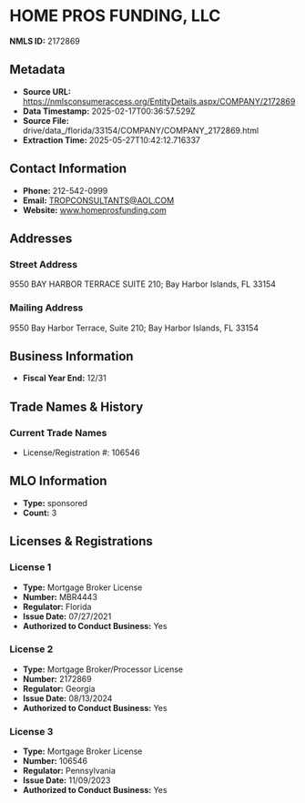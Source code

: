 # HOME PROS FUNDING, LLC

**NMLS ID:** 2172869

## Metadata
- **Source URL:** https://nmlsconsumeraccess.org/EntityDetails.aspx/COMPANY/2172869
- **Data Timestamp:** 2025-02-17T00:36:57.529Z
- **Source File:** drive/data_/florida/33154/COMPANY/COMPANY_2172869.html
- **Extraction Time:** 2025-05-27T10:42:12.716337

## Contact Information
- **Phone:** 212-542-0999
- **Email:** TROPCONSULTANTS@AOL.COM
- **Website:** www.homeprosfunding.com

## Addresses
### Street Address
9550 BAY HARBOR TERRACE SUITE 210; Bay Harbor Islands, FL 33154

### Mailing Address
9550 Bay Harbor Terrace, Suite 210; Bay Harbor Islands, FL 33154

## Business Information
- **Fiscal Year End:** 12/31

## Trade Names & History
### Current Trade Names
- License/Registration #: 106546

## MLO Information
- **Type:** sponsored
- **Count:** 3

## Licenses & Registrations

### License 1
- **Type:** Mortgage Broker License
- **Number:** MBR4443
- **Regulator:** Florida
- **Issue Date:** 07/27/2021
- **Authorized to Conduct Business:** Yes

### License 2
- **Type:** Mortgage Broker/Processor License
- **Number:** 2172869
- **Regulator:** Georgia
- **Issue Date:** 08/13/2024
- **Authorized to Conduct Business:** Yes

### License 3
- **Type:** Mortgage Broker License
- **Number:** 106546
- **Regulator:** Pennsylvania
- **Issue Date:** 11/09/2023
- **Authorized to Conduct Business:** Yes
